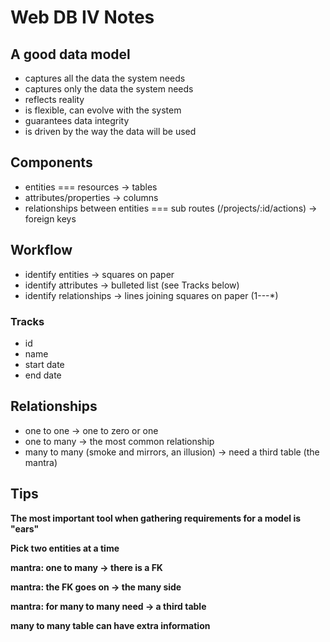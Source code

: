 # Web DB IV Notes

## A good data model

- captures all the data the system needs
- captures only the data the system needs
- reflects reality
- is flexible, can evolve with the system
- guarantees data integrity
- is driven by the way the data will be used

## Components

- entities === resources -> tables
- attributes/properties -> columns
- relationships between entities === sub routes (/projects/:id/actions) -> foreign keys

## Workflow

- identify entities -> squares on paper
- identify attributes -> bulleted list (see Tracks below)
- identify relationships -> lines joining squares on paper (1---\*)

### Tracks

- id
- name
- start date
- end date

## Relationships

- one to one -> one to zero or one
- one to many -> the most common relationship
- many to many (smoke and mirrors, an illusion) -> need a third table (the mantra)

## Tips

**The most important tool when gathering requirements for a model is "ears"**

**Pick two entities at a time**

**mantra: one to many -> there is a FK**

**mantra: the FK goes on -> the many side**

**mantra: for many to many need -> a third table**

**many to many table can have extra information**
